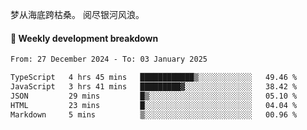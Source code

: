 梦从海底跨枯桑。
阅尽银河风浪。


#### 📝 Weekly development breakdown

<!--START_SECTION:waka-->

```txt
From: 27 December 2024 - To: 03 January 2025

TypeScript   4 hrs 45 mins   ████████████▒░░░░░░░░░░░░   49.46 %
JavaScript   3 hrs 41 mins   █████████▓░░░░░░░░░░░░░░░   38.42 %
JSON         29 mins         █▒░░░░░░░░░░░░░░░░░░░░░░░   05.10 %
HTML         23 mins         █░░░░░░░░░░░░░░░░░░░░░░░░   04.04 %
Markdown     5 mins          ▒░░░░░░░░░░░░░░░░░░░░░░░░   00.96 %
```

<!--END_SECTION:waka-->



